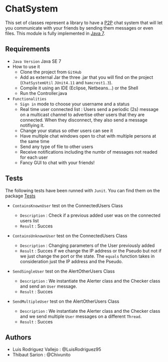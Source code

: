 # ChatSystem
This set of classes represent a library to have a [P2P](https://fr.wikipedia.org/wiki/Pair_%C3%A0_pair) 
chat system that will let you communicate with your friends by sending them messages or even files. 
This module is fully implemented in [Java 7](https://docs.oracle.com/javase/7/docs/api/).
## Requirements
- `Java Version` Java SE 7
- How to use it
  * Clone the project from `GitHub`
  * Add as external Jar the three .jar that you will find on the project (`ChatSystemUtil` `JUnit4.11` and `hamcrest1.3`).
  * Compile it using an IDE (Eclipse, Netbeans...) or the Shell
  * Run the Controller.java
- `Functionalities`
  * `Sign in` mode to choose your username and a status
  * Real time user connected list : Users send a periodic (2s) message on a multicast channel to advertise other users that they are
  connected. When they disconnect, they also send a message notifiying it.
  * Change your status so other users can see it
  * Have multiple chat windows open to chat with multiple persons at the same time
  * Send any type of file to other users
  * Receive notifications including the numbr of messages not readed for each user
  * Fancy GUI to chat with your friends!
## Tests

The following tests have been runned with `Junit`. You can find them on the package [Tests](tests/)

- `ContainsKnownUser` test on the ConnectedUsers Class 
  * `Description` : Check if a previous added user was on the connected users list
  * `Result` : Succes
  
- `ContainsUnknownUser` test on the ConnectedUsers Class 
  * `Description` : Changing parameters of the User previously added
  * `Result` : Succes if we change the IP address or the Pseudo but not if we just change the port or the state. The `equals`
  function takes in consideration just the IP address and the Pseudo.
  
- `SendSingleUser` test on the AlertOtherUsers Class
  * `Description` : We instantiate the Alerter class and the Checker class and send an `User` message.
  * `Result` : Succes
  
- `SendMultipleUser` test on the AlertOtherUsers Class
  * `Description` : We instantiate the Alerter class and the Checker class and we send multiple `User` messages on a different `Thread`.
  * `Result` : Succes
  
## Authors

- Luis Rodriguez Vallejo : @LuisRodriguez95
- Thibaut Sarion : @Chivunito 
